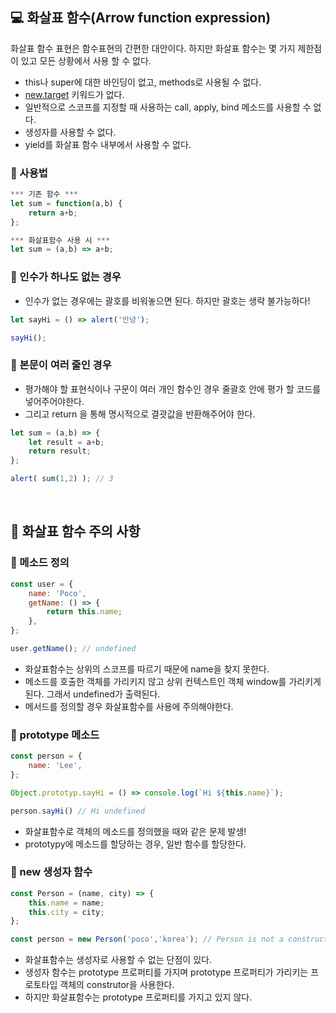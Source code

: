 ## 💻 화살표 함수(Arrow function expression)

화살표 함수 표현은 함수표현의 간편한 대안이다. 하지만 화살표 함수는 몇 가지 제한점이 있고 모든 상황에서 사용 할 수 없다.

- this나 super에 대한 바인딩이 없고, methods로 사용될 수 없다.
- [new.target](http://new.target) 키워드가 없다.
- 일반적으로 스코프를 지정할 때 사용하는 call, apply, bind 메소드를 사용할 수 없다.
- 생성자를 사용할 수 없다.
- yield를 화살표 함수 내부에서 사용할 수 없다.

### 📍 사용법

```jsx
*** 기존 함수 ***
let sum = function(a,b) {
	return a+b;
};

*** 화살표함수 사용 시 ***
let sum = (a,b) => a+b;
```

### 📍 인수가 하나도 없는 경우

- 인수가 없는 경우에는 괄호를 비워놓으면 된다. 하지만 괄호는 생략 불가능하다!

```jsx
let sayHi = () => alert('안녕');

sayHi();
```

### 📍 본문이 여러 줄인 경우

- 평가해야 할 표현식이나 구문이 여러 개인 함수인 경우 줄괄호 안에 평가 할 코드를 넣어주어야한다.
- 그리고 return 을 통해 명시적으로 결괏값을 반환해주어야 한다.

```jsx
let sum = (a,b) => {
	let result = a+b;
	return result;
};

alert( sum(1,2) ); // 3
```
<br> 

## 🚀 화살표 함수 주의 사항

### 📍 메소드 정의

```jsx
const user = {
	name: 'Poco',
	getName: () => {
		return this.name;
	},
};

user.getName(); // undefined
```

- 화살표함수는 상위의 스코프를 따르기 때문에 name을 찾지 못한다.
- 메소드를 호출한 객체를 가리키지 않고 상위 컨텍스트인 객체 window를 가리키게 된다. 그래서 undefined가 출력된다.
- 메서드를 정의할 경우 화살표함수를 사용에 주의해야한다.

### 📍 prototype 메소드

```jsx
const person = {
	name: 'Lee',
};

Object.prototyp.sayHi = () => console.log(`Hi ${this.name}`);

person.sayHi() // Hi undefined
```

- 화살표함수로 객체의 메소드를 정의했을 때와 같은 문제 발생!
- prototypy에 메소드를 할당하는 경우, 일반 함수를 할당한다.

### 📍 new 생성자 함수

```jsx
const Person = (name, city) => {
	this.name = name;
	this.city = city;
};

const person = new Person('poco','korea'); // Person is not a constructor
```

- 화살표함수는 생성자로 사용할 수 없는 단점이 있다.
- 생성자 함수는 prototype 프로퍼티를 가지며 prototype 프로퍼티가 가리키는 프로토타입 객체의 construtor을 사용한다.
- 하지만 화살표함수는 prototype 프로퍼티를 가지고 있지 않다.
